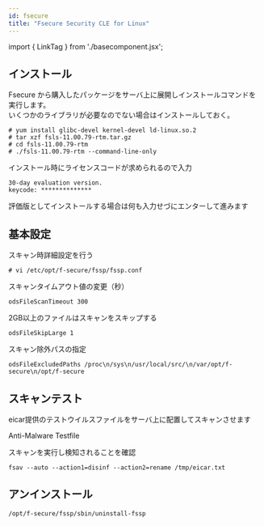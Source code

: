 ```yaml
---
id: fsecure
title: "Fsecure Security CLE for Linux"
---
```

import { LinkTag } from './basecomponent.jsx';

## インストール  
Fsecure から購入したパッケージをサーバ上に展開しインストールコマンドを実行します。  
いくつかのライブラリが必要なのでない場合はインストールしておく。  

```
# yum install glibc-devel kernel-devel ld-linux.so.2
# tar xzf fsls-11.00.79-rtm.tar.gz
# cd fsls-11.00.79-rtm
# ./fsls-11.00.79-rtm --command-line-only
```

インストール時にライセンスコードが求められるので入力  

```
30-day evaluation version.
keycode: **************
```

評価版としてインストールする場合は何も入力せづにエンターして進みます  

## 基本設定  
スキャン時詳細設定を行う  

```
# vi /etc/opt/f-secure/fssp/fssp.conf
```

スキャンタイムアウト値の変更（秒）  

```
odsFileScanTimeout 300
```

2GB以上のファイルはスキャンをスキップする  

```
odsFileSkipLarge 1
```

スキャン除外パスの指定  

```
odsFileExcludedPaths /proc\n/sys\n/usr/local/src/\n/var/opt/f-secure\n/opt/f-secure
```

## スキャンテスト  
eicar提供のテストウイルスファイルをサーバ上に配置してスキャンさせます  

<LinkTag url="http://www.eicar.org/">Anti-Malware Testfile</LinkTag>  

スキャンを実行し検知されることを確認  

```
fsav --auto --action1=disinf --action2=rename /tmp/eicar.txt
```

## アンインストール  

```
/opt/f-secure/fssp/sbin/uninstall-fssp
```
